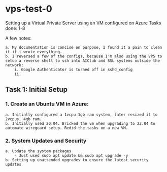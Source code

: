# vps-test-0
Setting up a Virtual Private Server using an VM configured on Azure
Tasks done: 1-8

A few notes:  

    a. My documentation is concise on purpose, I found it a pain to clean it if i wrote everything.  
    b. I reversed a few of the configs, because I'm also using the VPS to setup a reverse shell to ssh into AIClub and SSL systems outside the network:  
        i. Google Authenticator is turned off in sshd_config  
        ii.  

## Task 1: Initial Setup

### 1. Create an Ubuntu VM in Azure:
    a. Initially configured a 1vcpu 1gb ram system, later resized it to 2vcpus, 4gb ram.  
    b. Initially used 20.04. Bricked the vm when upgrading to 22.04 to automate wireguard setup. Redid the tasks on a new VM.

### 2. System Updates and Security
    a. Update the system packages  
        - Just used sudo apt update && sudo apt upgrade -y  
    b. Setting up unattended upgrades to ensure the latest security updates  
